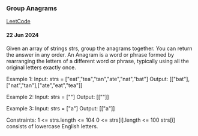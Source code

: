 ### Group Anagrams                                                         
[LeetCode](https://leetcode.com/problems/group-anagrams/description/)

#### 22 Jun 2024

Given an array of strings strs, group the anagrams together. You can return the answer in any order.
An Anagram is a word or phrase formed by rearranging the letters of a different word or phrase, typically using all the original letters exactly once.

Example 1:
Input: strs = ["eat","tea","tan","ate","nat","bat"]
Output: [["bat"],["nat","tan"],["ate","eat","tea"]]

Example 2:
Input: strs = [""]
Output: [[""]]

Example 3:
Input: strs = ["a"]
Output: [["a"]]

Constraints:
1 <= strs.length <= 104
0 <= strs[i].length <= 100
strs[i] consists of lowercase English letters.


